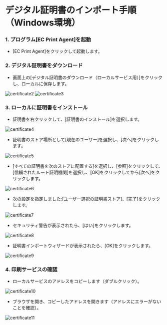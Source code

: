 # デジタル証明書のインポート手順（Windows環境）

### 1. プログラム[EC Print Agent]を起動
- [EC Print Agent]をクリックして起動します。

### 2. デジタル証明書をダウンロード
- 画面上の[デジタル証明書のダウンロード（ローカルサービス用）]をクリックし、ローカルに保存します。

![certificate2](../_images/jp/certificate2.png)
![certificate3](../_images/jp/certificate3.png)

### 3. ローカルに証明書をインストール
- 証明書を右クリックして、[証明書のインストール]を選択します。

![certificate4](../_images/jp/certificate4.png)

- 証明書のストア場所として[現在のユーザー]を選択し、[次へ]をクリックします。

![certificate5](../_images/jp/certificate5.png)

- [すべての証明書を次のストアに配置する]を選択し、[参照]をクリックして、[信頼されたルート証明機関]を選択し、[OK]をクリックしてから[次へ]をクリックします。

![certificate6](../_images/jp/certificate6.png)

- 次の設定を指定しました:[ユーザー選択の証明書ストア]、[完了]をクリックします。

![certificate7](../_images/jp/certificate7.png)

- セキュリティ警告が表示されたら、[はい]をクリックします。

![certificate8](../_images/jp/certificate8.png)

- 証明書インポートウィザードが表示されたら、[OK]をクリックします。

![certificate9](../_images/jp/certificate9.png)

### 4. 印刷サービスの確認
- ローカルサービスのアドレスをコピーします（ダブルクリック）。

![certificate10](../_images/jp/certificate10.png)

- ブラウザを開き、コピーしたアドレスを開きます（アドレスにエラーがないことを確認）。

![certificate11](../_images/jp/certificate11.png)